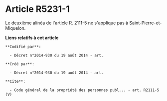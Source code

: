 # Article R5231-1

Le deuxième alinéa de l'article R. 2111-5 ne s'applique pas à Saint-Pierre-et-Miquelon.

**Liens relatifs à cet article**

	**Codifié par**:

	  - Décret n°2014-930 du 19 août 2014 - art.

	**Créé par**:

	  - Décret n°2014-930 du 19 août 2014 - art.

	**Cite**:

	  - Code général de la propriété des personnes publ... - art. R2111-5 (V)
